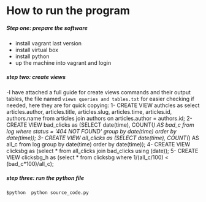 # How to run the program

##### Step one: prepare the software
* install vagrant last version
* install virtual box
* install python
* up the machine into vagrant and login

##### step two: create views
-I have attached a full guide for create views commands and their output tables, the file named `views queries and tables.txt` for easier checking if needed, here they are for quick copying:
1- CREATE VIEW authcles as select articles.author, articles.title, articles.slug, articles.time, articles.id, authors.name from articles join authors on articles.author = authors.id;
2- CREATE VIEW bad_clicks as (SELECT date(time), COUNT(*) AS bad_c from log where status = '404 NOT FOUND' group by date(time) order by date(time));
3- CREATE VIEW all_clicks as (SELECT date(time), COUNT(*) AS all_c from log group by date(time) order by date(time));
4- CREATE VIEW clicksbg as (select * from all_clicks join bad_clicks using (date));
5- CREATE VIEW clicksbg_h as (select * from clicksbg where 1/(all_c/100) < (bad_c*100)/all_c);

##### step three: run the python file
`$python  python source_code.py`
